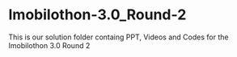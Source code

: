 # Imobilothon-3.0_Round-2
This is our solution folder containg PPT, Videos and Codes for the Imobilothon 3.0 Round 2 
